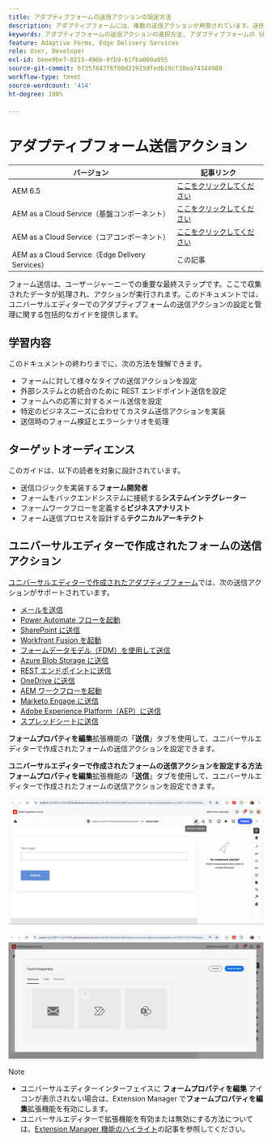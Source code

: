 ```yaml
---
title: アダプティブフォームの送信アクションの設定方法
description: アダプティブフォームには、複数の送信アクションが用意されています。送信アクションは、送信後のアダプティブフォームの処理方法を定義します。ビルトインの送信アクションを使用するか、独自のアクションを作成できます。
keywords: アダプティブフォームの送信アクションの選択方法, アダプティブフォームの SharePoint リストへの接続方法, アダプティブフォームの SharePoint ドキュメントライブラリへの接続方法, アダプティブフォームのフォームデータモデル（FDM）への接続方法
feature: Adaptive Forms, Edge Delivery Services
role: User, Developer
exl-id: beee9be7-8215-496b-9fb9-61fba000a055
source-git-commit: bf35f847f6f00d21915dfedb10cf38ea74344988
workflow-type: tm+mt
source-wordcount: '414'
ht-degree: 100%

---
```


# アダプティブフォーム送信アクション

| バージョン | 記事リンク |
|---------|-----------------------------|
| AEM 6.5 | [ここをクリックしてください](https://experienceleague.adobe.com/docs/experience-manager-65/forms/adaptive-forms-basic-authoring/configuring-submit-actions.html?lang=ja) |
| AEM as a Cloud Service（基盤コンポーネント） | [ここをクリックしてください](/help/forms/configuring-submit-actions.md) |
| AEM as a Cloud Service（コアコンポーネント） | [ここをクリックしてください](/help/forms/configure-submit-actions-core-components.md) |
| AEM as a Cloud Service（Edge Delivery Services） | この記事 |


フォーム送信は、ユーザージャーニーでの重要な最終ステップです。ここで収集されたデータが処理され、アクションが実行されます。このドキュメントでは、ユニバーサルエディターでのアダプティブフォームの送信アクションの設定と管理に関する包括的なガイドを提供します。

## 学習内容

このドキュメントの終わりまでに、次の方法を理解できます。

- フォームに対して様々なタイプの送信アクションを設定
- 外部システムとの統合のために REST エンドポイント送信を設定
- フォームへの応答に対するメール送信を設定
- 特定のビジネスニーズに合わせてカスタム送信アクションを実装
- 送信時のフォーム検証とエラーシナリオを処理

## ターゲットオーディエンス

このガイドは、以下の読者を対象に設計されています。

- 送信ロジックを実装する&#x200B;**フォーム開発者**
- フォームをバックエンドシステムに接続する&#x200B;**システムインテグレーター**
- フォームワークフローを定義する&#x200B;**ビジネスアナリスト**
- フォーム送信プロセスを設計する&#x200B;**テクニカルアーキテクト**

## ユニバーサルエディターで作成されたフォームの送信アクション

[ユニバーサルエディターで作成されたアダプティブフォーム](/help/edge/docs/forms/universal-editor/create-forms.md)では、次の送信アクションがサポートされています。

- [メールを送信](/help/forms/configure-submit-action-send-email.md)
- [Power Automate フローを起動](/help/forms/forms-microsoft-power-automate-integration.md)
- [SharePoint に送信](/help/forms/configure-submit-action-sharepoint.md)
- [Workfront Fusion を起動](/help/forms/submit-adaptive-form-to-workfront-fusion.md)
- [フォームデータモデル（FDM）を使用して送信](/help/forms/integrate-adaptive-form-with-fdm.md)
- [Azure Blob Storage に送信](/help/forms/configure-submit-action-azure-blob-storage.md)
- [REST エンドポイントに送信](/help/forms/configure-submit-action-restpoint.md)
- [OneDrive に送信](/help/forms/configure-submit-action-onedrive.md)
- [AEM ワークフローを起動](/help/forms/configure-submit-action-workflow.md)
- [Marketo Engage に送信](/help/forms/submit-adaptive-form-to-marketo-engage.md)
- [Adobe Experience Platform（AEP）に送信](/help/forms/aem-forms-aep-connector.md)
- [スプレッドシートに送信](/help/forms/forms-submission-service.md)

<!--You can also submit an Adaptive Form in the Universal Editor to other storage or CRM integrations:

* [Connect Adaptive Form to Salesforce](/help/forms/aem-forms-salesforce-integration.md)
* [Connect an Adaptive Form to Microsoft&reg; Dynamics OData](/help/forms/ms-dynamics-odata-configuration.md)-->

**フォームプロパティを編集**&#x200B;拡張機能の「**送信**」タブを使用して、ユニバーサルエディターで作成されたフォームの送信アクションを設定できます。

**ユニバーサルエディターで作成されたフォームの送信アクションを設定する方法**
**フォームプロパティを編集**&#x200B;拡張機能の「**送信**」タブを使用して、ユニバーサルエディターで作成されたフォームの送信アクションを設定できます。

![フォームプロパティアイコン](/help/forms/assets/ue-form-properties-icon.png)

![ユニバーサルエディターのフォームプロパティ](/help/forms/assets/ue-form-properties.png)

>[!NOTE]
>
> - ユニバーサルエディターインターフェイスに **フォームプロパティを編集** アイコンが表示されない場合は、Extension Manager で&#x200B;**フォームプロパティを編集**&#x200B;拡張機能を有効にします。
> - ユニバーサルエディターで拡張機能を有効または無効にする方法については、[Extension Manager 機能のハイライト](https://developer.adobe.com/uix/docs/extension-manager/feature-highlights/#enablingdisabling-extensions)の記事を参照してください。
